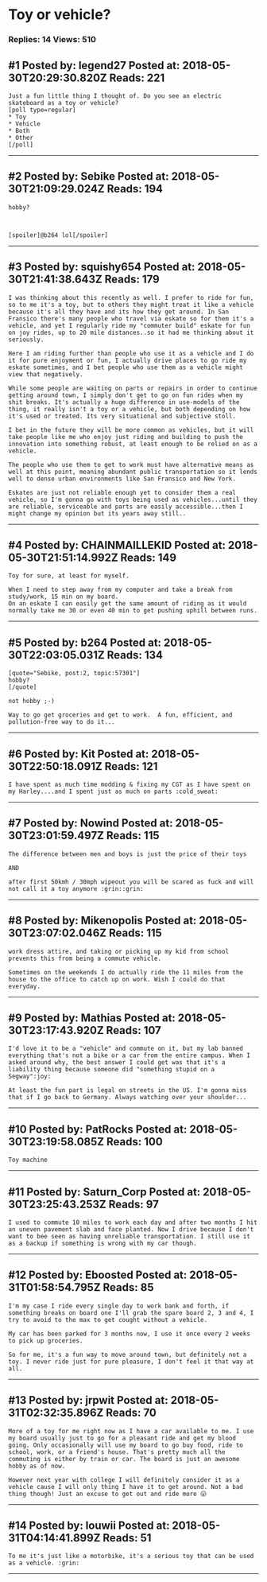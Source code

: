 # Toy or vehicle?

### Replies: 14 Views: 510

## \#1 Posted by: legend27 Posted at: 2018-05-30T20:29:30.820Z Reads: 221

```
Just a fun little thing I thought of. Do you see an electric skateboard as a toy or vehicle?
[poll type=regular]
* Toy
* Vehicle
* Both
* Other
[/poll]
```

---
## \#2 Posted by: Sebike Posted at: 2018-05-30T21:09:29.024Z Reads: 194

```
hobby? 



[spoiler]@b264 lol[/spoiler]
```

---
## \#3 Posted by: squishy654 Posted at: 2018-05-30T21:41:38.643Z Reads: 179

```
I was thinking about this recently as well. I prefer to ride for fun, so to me it's a toy, but to others they might treat it like a vehicle because it's all they have and its how they get around. In San Fransico there's many people who travel via eskate so for them it's a vehicle, and yet I regularly ride my "commuter build" eskate for fun on joy rides, up to 20 mile distances..so it had me thinking about it seriously.

Here I am riding further than people who use it as a vehicle and I do it for pure enjoyment or fun, I actually drive places to go ride my eskate sometimes, and I bet people who use them as a vehicle might view that negatively. 

While some people are waiting on parts or repairs in order to continue getting around town, I simply don't get to go on fun rides when my shit breaks. It's actually a huge difference in use-models of the thing, it really isn't a toy or a vehicle, but both depending on how it's used or treated. Its very situational and subjective stoll.

I bet in the future they will be more common as vehicles, but it will take people like me who enjoy just riding and building to push the innovation into something robust, at least enough to be relied on as a vehicle. 

The people who use them to get to work must have alternative means as well at this point, meaning abundant public transportation so it lends well to dense urban environments like San Fransico and New York. 

Eskates are just not reliable enough yet to consider them a real vehicle, so I'm gonna go with toys being used as vehicles...until they are reliable, serviceable and parts are easily accessible...then I might change my opinion but its years away still..
```

---
## \#4 Posted by: CHAINMAILLEKID Posted at: 2018-05-30T21:51:14.992Z Reads: 149

```
Toy for sure, at least for myself.

When I need to step away from my computer and take a break from study/work, 15 min on my board.
On an eskate I can easily get the same amount of riding as it would normally take me 30 or even 40 min to get pushing uphill between runs.
```

---
## \#5 Posted by: b264 Posted at: 2018-05-30T22:03:05.031Z Reads: 134

```
[quote="Sebike, post:2, topic:57301"]
hobby?
[/quote]

not hobby ;-)

Way to go get groceries and get to work.  A fun, efficient, and pollution-free way to do it...
```

---
## \#6 Posted by: Kit Posted at: 2018-05-30T22:50:18.091Z Reads: 121

```
I have spent as much time modding & fixing my CGT as I have spent on my Harley....and I spent just as much on parts :cold_sweat:
```

---
## \#7 Posted by: Nowind Posted at: 2018-05-30T23:01:59.497Z Reads: 115

```
The difference between men and boys is just the price of their toys

AND

after first 50kmh / 30mph wipeout you will be scared as fuck and will not call it a toy anymore :grin::grin:
```

---
## \#8 Posted by: Mikenopolis Posted at: 2018-05-30T23:07:02.046Z Reads: 115

```
work dress attire, and taking or picking up my kid from school prevents this from being a commute vehicle. 

Sometimes on the weekends I do actually ride the 11 miles from the house to the office to catch up on work. Wish I could do that everyday.
```

---
## \#9 Posted by: Mathias Posted at: 2018-05-30T23:17:43.920Z Reads: 107

```
I'd love it to be a "vehicle" and commute on it, but my lab banned everything that's not a bike or a car from the entire campus. When I asked around why, the best answer I could get was that it's a liability thing because someone did "something stupid on a Segway":joy: 

At least the fun part is legal on streets in the US. I'm gonna miss that if I go back to Germany. Always watching over your shoulder...
```

---
## \#10 Posted by: PatRocks Posted at: 2018-05-30T23:19:58.085Z Reads: 100

```
Toy machine
```

---
## \#11 Posted by: Saturn_Corp Posted at: 2018-05-30T23:25:43.253Z Reads: 97

```
I used to commute 10 miles to work each day and after two months I hit an uneven pavement slab and face planted. Now I drive because I don't want to bee seen as having unreliable transportation. I still use it as a backup if something is wrong with my car though.
```

---
## \#12 Posted by: Eboosted Posted at: 2018-05-31T01:58:54.795Z Reads: 85

```
I'm my case I ride every single day to work bank and forth, if something breaks on board one I'll grab the spare board 2, 3 and 4, I try to avoid to the max to get cought without a vehicle.

My car has been parked for 3 months now, I use it once every 2 weeks to pick up groceries.

So for me, it's a fun way to move around town, but definitely not a toy. I never ride just for pure pleasure, I don't feel it that way at all.
```

---
## \#13 Posted by: jrpwit Posted at: 2018-05-31T02:32:35.896Z Reads: 70

```
More of a toy for me right now as I have a car available to me. I use my board usually just to go for a pleasant ride and get my blood going. Only occasionally will use my board to go buy food, ride to school, work, or a friend's house. That's pretty much all the commuting is either by train or car. The board is just an awesome hobby as of now.

However next year with college I will definitely consider it as a vehicle cause I will only thing I have it to get around. Not a bad thing though! Just an excuse to get out and ride more 😛
```

---
## \#14 Posted by: louwii Posted at: 2018-05-31T04:14:41.899Z Reads: 51

```
To me it's just like a motorbike, it's a serious toy that can be used as a vehicle. :grin:
```

---

